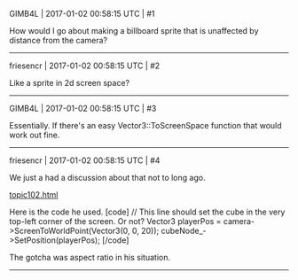 GIMB4L | 2017-01-02 00:58:15 UTC | #1

How would I go about making a billboard sprite that is unaffected by distance from the camera?

-------------------------

friesencr | 2017-01-02 00:58:15 UTC | #2

Like a sprite in 2d screen space?

-------------------------

GIMB4L | 2017-01-02 00:58:15 UTC | #3

Essentially. If there's an easy Vector3::ToScreenSpace function that would work out fine.

-------------------------

friesencr | 2017-01-02 00:58:15 UTC | #4

We just a had a discussion about that not to long ago.

[topic102.html](http://discourse.urho3d.io/t/positioning-nodes-in-screen-space/121/1)

Here is the code he used.
[code]
// This line should set the cube in the very top-left corner of the screen. Or not?
    Vector3 playerPos = camera->ScreenToWorldPoint(Vector3(0, 0, 20));
    cubeNode_->SetPosition(playerPos);
[/code]

The gotcha was aspect ratio in his situation.

-------------------------

